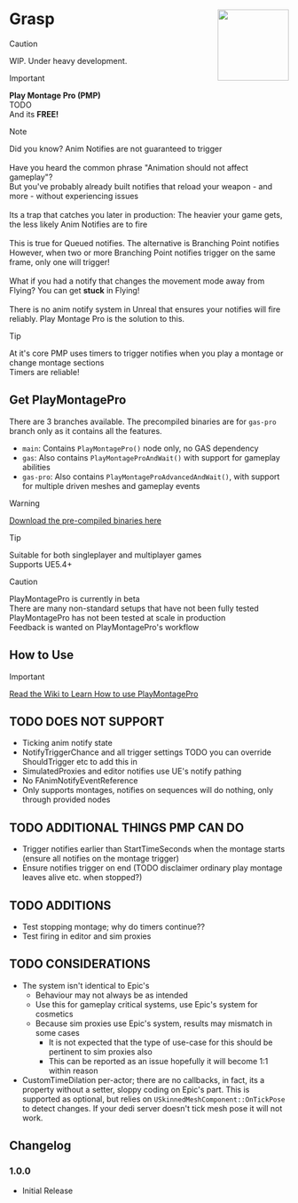 # Grasp <img align="right" width=128, height=128 src="https://github.com/Vaei/PlayMontagePro/blob/main/Resources/Icon128.png">

> [!CAUTION]
> WIP. Under heavy development.

> [!IMPORTANT]
> **Play Montage Pro (PMP)**
> <br>TODO
> <br>And its **FREE!**

> [!NOTE]
> Did you know? Anim Notifies are not guaranteed to trigger
> <br><br>Have you heard the common phrase "Animation should not affect gameplay"?
> <br>But you've probably already built notifies that reload your weapon - and more - without experiencing issues
> <br><br>Its a trap that catches you later in production: The heavier your game gets, the less likely Anim Notifies are to fire
> <br><br>This is true for Queued notifies. The alternative is Branching Point notifies
> <br>However, when two or more Branching Point notifies trigger on the same frame, only one will trigger!
> <br><br>What if you had a notify that changes the movement mode away from Flying? You can get **stuck** in Flying!
> <br><br>There is no anim notify system in Unreal that ensures your notifies will fire reliably. Play Montage Pro is the solution to this.

> [!TIP]
> At it's core PMP uses timers to trigger notifies when you play a montage or change montage sections
> <br>Timers are reliable!

## Get PlayMontagePro

There are 3 branches available. The precompiled binaries are for `gas-pro` branch only as it contains all the features.

* `main`: Contains `PlayMontagePro()` node only, no GAS dependency
* `gas`: Also contains `PlayMontageProAndWait()` with support for gameplay abilities
* `gas-pro`: Also contains `PlayMontageProAdvancedAndWait()`, with support for multiple driven meshes and gameplay events

> [!WARNING]
> [Download the pre-compiled binaries here](https://github.com/Vaei/PlayMontagePro/wiki/How-to-Use)

> [!TIP]
> Suitable for both singleplayer and multiplayer games
> <br>Supports UE5.4+

> [!CAUTION]
> PlayMontagePro is currently in beta
> <br>There are many non-standard setups that have not been fully tested
> <br>PlayMontagePro has not been tested at scale in production
> <br>Feedback is wanted on PlayMontagePro's workflow

## How to Use
> [!IMPORTANT]
> [Read the Wiki to Learn How to use PlayMontagePro](https://github.com/Vaei/PlayMontagePro/wiki/How-to-Use)

## TODO DOES NOT SUPPORT
* Ticking anim notify state
* NotifyTriggerChance and all trigger settings TODO you can override ShouldTrigger etc to add this in
* SimulatedProxies and editor notifies use UE's notify pathing
* No FAnimNotifyEventReference
* Only supports montages, notifies on sequences will do nothing, only through provided nodes

## TODO ADDITIONAL THINGS PMP CAN DO
* Trigger notifies earlier than StartTimeSeconds when the montage starts (ensure all notifies on the montage trigger)
* Ensure notifies trigger on end (TODO disclaimer ordinary play montage leaves alive etc. when stopped?)

## TODO ADDITIONS
* Test stopping montage; why do timers continue??
* Test firing in editor and sim proxies

## TODO CONSIDERATIONS
* The system isn't identical to Epic's
	* Behaviour may not always be as intended
	* Use this for gameplay critical systems, use Epic's system for cosmetics
	* Because sim proxies use Epic's system, results may mismatch in some cases
		* It is not expected that the type of use-case for this should be pertinent to sim proxies also
		* This can be reported as an issue hopefully it will become 1:1 within reason
* CustomTimeDilation per-actor; there are no callbacks, in fact, its a property without a setter, sloppy coding on Epic's part. This is supported as optional, but relies on `USkinnedMeshComponent::OnTickPose` to detect changes. If your dedi server doesn't tick mesh pose it will not work.

## Changelog

### 1.0.0
* Initial Release
